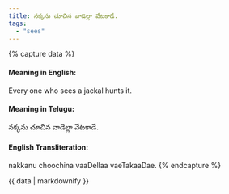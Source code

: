```yaml
---
title: నక్కను చూచిన వాడెల్లా వేటకాడే.
tags:
  - "sees"
---
```


{% capture data %}
#### Meaning in English:
Every one who sees a jackal hunts it.

#### Meaning in Telugu:
నక్కను చూచిన వాడెల్లా వేటకాడే.

#### English Transliteration:
nakkanu choochina vaaDellaa vaeTakaaDae.
{% endcapture %}

<div class="notice">{{ data | markdownify }}</div>


